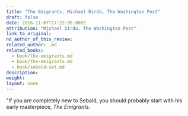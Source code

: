 ```yaml
---
title: "The Emigrants, Michael Dirda, The Washington Post"
draft: false
date: 2016-11-07T17:22:00.000Z
attribution: "Michael Dirda, The Washington Post"
link_to_original:
nd_author_of_this_review:
related_author: .md
related_books:
  - book/the-emigrants.md
  - book/the-emigrants.md
  - book/sebald-set.md
description:
weight:
layout: none
---
```

"If you are completely new to Sebald, you should probably start with his early masterpiece, *The Emigrants*.

